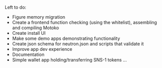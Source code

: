 Left to do:

- Figure memory migration
- Create a frontend function checking (using the whitelist), assembling and compiling Motoko
- Create install UI
- Make some demo apps demonstrating functionality
- Create json schema for neutron.json and scripts that validate it
- Improve app dev experience
- Documentation
- Simple wallet app holding/transferring SNS-1 tokens
  ...
